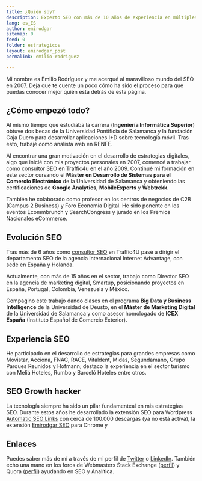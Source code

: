 ```yaml
---
title: ¿Quién soy?
description: Experto SEO con más de 10 años de experiencia en múltiples agencias, países y proyectos. Hablemos, es gratis.
lang: es_ES
author: emirodgar
sitemap: 0
feed: 0
folder: estrategicos
layout: emirodgar_post
permalink: emilio-rodriguez

---
```


Mi nombre es Emilio Rodríguez y me acerqué al maravilloso mundo del SEO en 2007. Deja que te cuente un poco cómo ha sido el proceso para que puedas conocer mejor quién está detrás de esta página.

## ¿Cómo empezó todo?

Al mismo tiempo que estudiaba la carrera (**Ingeniería Informática Superior**) obtuve dos becas de la Universidad Pontificia de Salamanca y la fundación Caja Duero para desarrollar aplicaciones I+D sobre tecnología móvil. Tras esto, trabajé como analista web en RENFE.
  
Al encontrar una gran motivación en el desarrollo de estrategias digitales, algo que inicié con mis proyectos personales en 2007, comencé a trabajar como consultor SEO en Traffic4u en el año 2009. Continué mi formación en este sector cursando el **Máster en Desarrollo de Sistemas para el Comercio Electrónico** de la Universidad de Salamanca y obteniendo las certificaciones de **Google Analytics**, **MobileExperts** y **Webtrekk**.  

También he colaborado como profesor en los centros de negocios de C2B (Campus 2 Business) y Foro Economía Digital. He sido ponente en los eventos Ecommbrunch y SearchCongress y jurado en los Premios Nacionales eCommerce.
  
## Evolución SEO
  
Tras más de 6 años como [consultor SEO](https://emirodgar.com/consultor-seo) en Traffic4U pasé a dirigir el departamento SEO de la agencia internacional Internet Advantage, con sede en España y Holanda.

Actualmente, con más de 15 años en el sector, trabajo como Director SEO en la agencia de marketing digital, Smartup, posicionando proyectos en España, Portugal, Colombia, Venezuela y México. 

Compagino este trabajo dando clases en el programa **Big Data y Business Intelligence** de la Universidad de Deusto, en el **Máster de Marketing Digital** de la Universidad de Salamanca y como asesor homologado de **ICEX España** (Instituto Español de Comercio Exterior).  

## Experiencia SEO
  
He participado en el desarrollo de estrategias para grandes empresas como Movistar, Acciona, FNAC, RACE, Vitaldent, Midas, Segundamano, Grupo Parques Reunidos y Hofmann; destaco la experiencia en el sector turismo con Meliá Hoteles, Rumbo y Barceló Hoteles entre otros.

## SEO Growth hacker

La tecnología siempre ha sido un pilar fundamenteal en mis estrategias SEO. Durante estos años he desarrollado la extensión SEO para Wordpress [Automatic SEO Links](https://wordpress.org/plugins/automatic-seo-links/advanced/) con cerca de 100.000 descargas (ya no está activa), la extensión [Emirodgar SEO](https://chrome.google.com/webstore/detail/emirodgar-seo/nlelfnhiohbflhkhomefbekimmbeahng?hl=es) para Chrome y  

## Enlaces

Puedes saber más de mí a través de mi perfil de [Twitter](https://twitter.com/emirodgar) o [LinkedIn](https://www.linkedin.com/in/emirodgar/). También echo una mano en los foros de Webmasters Stack Exchange ([perfil](https://webmasters.stackexchange.com/users/86914/emirodgar)) y Quora ([perfil](https://es.quora.com/profile/Emilio-Rodr%C3%ADguez-1)) ayudando en SEO y Analítica.



<!--stackedit_data:
eyJoaXN0b3J5IjpbLTQ1OTEwNTY2OSwtMTE2NDMzODQ2NCwtNj
k3OTk1MjcwLDE3NjQ3NDM0NzYsMTc2OTQ4ODU3LC04OTU4NDQ3
ODQsLTcxNDgyNTQ3NF19
-->